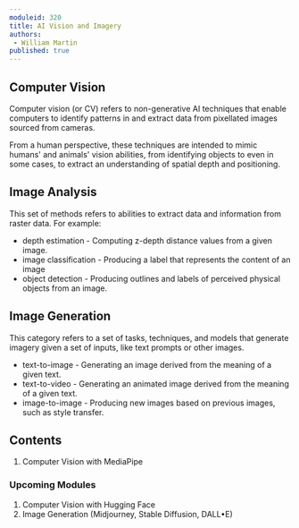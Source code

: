 ```yaml
---
moduleid: 320
title: AI Vision and Imagery
authors:
 - William Martin
published: true
---
```


## Computer Vision

Computer vision (or CV) refers to non-generative AI techniques that enable computers
to identify patterns in and extract data from pixellated images sourced from cameras.

From a human perspective, these techniques are intended to mimic humans' and animals'
vision abilities, from identifying objects to even in some cases, to extract an
understanding of spatial depth and positioning.


## Image Analysis

This set of methods refers to abilities to extract data and information from raster data.
For example:

- depth estimation - Computing z-depth distance values from a given image.
- image classification - Producing a label that represents the content of an image
- object detection - Producing outlines and labels of perceived physical objects from an image.


## Image Generation

This category refers to a set of tasks, techniques, and models that generate imagery given 
a set of inputs, like text prompts or other images.

- text-to-image - Generating an image derived from the meaning of a given text.
- text-to-video - Generating an animated image derived from the meaning of a given text.
- image-to-image - Producing new images based on previous images, such as style transfer.


## Contents

1. Computer Vision with MediaPipe

### Upcoming Modules

1. Computer Vision with Hugging Face
1. Image Generation (Midjourney, Stable Diffusion, DALL•E)

